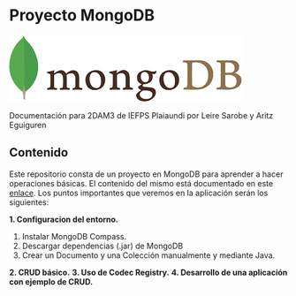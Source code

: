 # Proyecto MongoDB
![GitHub Logo](./img/logo.png)

Documentación para 2DAM3 de IEFPS Plaiaundi por Leire Sarobe y Aritz Eguiguren

## Contenido
Este repositorio consta de un proyecto en MongoDB para aprender a hacer operaciones básicas.
El contenido del mismo está documentado en este 
[enlace](https://docs.google.com/document/d/1nQqoi-I0ivDocy2tTgMkLLzl5P_Y1rcaKr9Za6_c6rk/edit?usp=sharing). Los puntos
importantes que veremos en la aplicación serán los siguientes:

**1. Configuracion del entorno.**
   1. Instalar MongoDB Compass.
   2. Descargar dependencias (.jar) de MongoDB
   3. Crear un Documento y una Colección manualmente y mediante Java.
   
**2. CRUD básico.**
**3. Uso de Codec Registry.**
**4. Desarrollo de una aplicación con ejemplo de CRUD.**